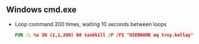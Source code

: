 
## Windows cmd.exe

- Loop command 200 times, waiting 10 seconds between loops
  ```cmd
  FOR /L %x IN (1,1,200) DO taskkill /F /FI "USERNAME eq troy.kelley" /IM CredentialUIBroker.exe && timeout 10
  ```
